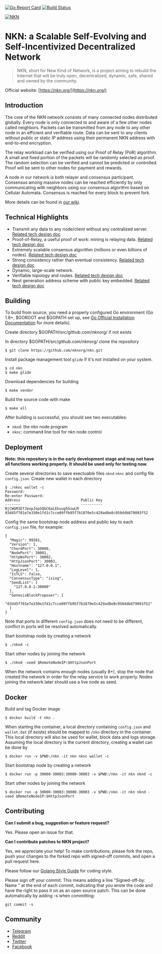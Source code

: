[![Go Report Card](https://nkn.org/badge/nkn.svg)](https://goreportcard.com/report/github.com/nknorg/nkn)
[![Build Status](https://travis-ci.org/nknorg/nkn.svg?branch=master)](https://travis-ci.org/nknorg/nkn)

[![NKN](https://github.com/nknorg/nkn/wiki/img/nkn_logo.png)](https://nkn.org)

# NKN: a Scalable Self-Evolving and Self-Incentivized Decentralized Network

> NKN, short for New Kind of Network, is a project aiming to rebuild the
> Internet that will be truly open, decentralized, dynamic, safe, shared and
> owned by the community.

Official website: [https://nkn.org/](https://nkn.org/)

## Introduction

The core of the NKN network consists of many connected nodes distributed
globally. Every node is only connected to and aware of a few other nodes called
neighbors. Packets can be transmitted from any node to any other node in an
efficient and verifiable route. Data can be sent to any clients without public
or static IP address using their permanent NKN address with end-to-end
encryption.

The relay workload can be verified using our Proof of Relay (PoR) algorithm. A
small and fixed portion of the packets will be randomly selected as proof. The
random selection can be verified and cannot be predicted or controlled. Proof
will be sent to other nodes for payment and rewards.

A node in our network is both relayer and consensus participant. Consensus among
massive nodes can be reached efficiently by only communicating with neighbors
using our consensus algorithm based on Cellular Automata. Consensus is reached
for every block to prevent fork.

More details can be found in [our wiki](https://github.com/nknorg/nkn/wiki).

## Technical Highlights

* Transmit any data to any node/client without any centralized server. [Related tech design doc](https://github.com/nknorg/nkn/wiki/Tech-Design-Doc%3A-Distributed-Data-Transmission-Network-%28DDTN%29)
* Proof-of-Relay, a useful proof of work: mining is relaying data. [Related tech design doc](https://github.com/nknorg/nkn/wiki/Tech-Design-Doc%3A-Proof-of-Relay-%28PoR%29)
* Extremely scalable consensus algorithm (millions or even billions of nodes). [Related tech design doc](https://github.com/nknorg/nkn/wiki/Tech-Design-Doc%3A-Consensus-and-Blockchain)
* Strong consistency rather than eventual consistency. [Related tech design doc](https://github.com/nknorg/nkn/wiki/Tech-Design-Doc%3A-Consensus-and-Blockchain)
* Dynamic, large-scale network.
* Verifiable topology and routes. [Related tech design doc](https://github.com/nknorg/nkn/wiki/Tech-Design-Doc%3A-Relay-Path-Validation)
* Next generation address scheme with public key embedded. [Related tech design doc](https://github.com/nknorg/nkn/wiki/Tech-Design-Doc%3A-NKN-Address-Scheme)

## Building

To build from source, you need a properly configured Go environment (Go 1.8+,
$GOROOT and $GOPATH set up, see [Go Official Installation
Documentation](https://golang.org/doc/install) for more details).

Create directory $GOPATH/src/github.com/nknorg/ if not exists

In directory $GOPATH/src/github.com/nknorg/ clone the repository

```shell
$ git clone https://github.com/nknorg/nkn.git
```

Install package management tool `glide` if it's not installed on your system.

```shell
$ cd nkn
$ make glide
```

Download dependencies for building
```shell
$ make vendor
```

Build the source code with make

```shell
$ make all
```

After building is successful, you should see two executables:

* `nknd`: the nkn node program
* `nknc`: command line tool for nkn node control

## Deployment

**Note: this repository is in the early development stage and may not
have all functions working properly. It should be used only for testing
now.**

Create several directories to save exectuable files `nknd` `nknc` and
config file `config.json`. Create new wallet in each directory

``` shell
$ ./nknc wallet -c
Password:
Re-enter Password:
Address                            Public Key
-------                            ----------
NjCWGM1EfJeopJopSQGC6aLEkuug5GiwLM 03d45f701e7e330e1fd1c7cce09ffb95f7b1870e5c429ad8e8c950ddb879093f52
```

Config the same bootstrap node address and public key to each
`config.json` file, for example:

```shell
{
  "Magic": 99281,
  "Version": 1,
  "ChordPort": 30000,
  "NodePort": 30001,
  "HttpWsPort": 30002,
  "HttpJsonPort": 30003,
  "Hostname": "127.0.0.1",
  "LogLevel": 1,
  "IsTLS": false,
  "ConsensusType": "ising",
  "SeedList": [
    "127.0.0.1:30000"
  ],
  "GenesisBlockProposer": [
    "03d45f701e7e330e1fd1c7cce09ffb95f7b1870e5c429ad8e8c950ddb879093f52"
  ]
}
```

Note that ports in different `config.json` does not need to be different,
conflict in ports will be resolved automatically.

Start bootstrap node by creating a network

```shell
$ ./nknd -c
```

Start other nodes by joining the network

```shell
$ ./nknd -seed $RemoteNodeIP:$HttpJsonPort
```

When the network contains enough nodes (usually 8+), stop the node that created
the network in order for the relay service to work properly. Nodes joining the
network later should use a live node as seed.

## Docker

Build and tag Docker image

```shell
$ docker build -t nkn .
```

When starting the container, a local directory containing `config.json` and
`wallet.dat` (if exists) should be mapped to `/nkn` directory in the container.
This local directory will also be used for wallet, block data and logs storage.
Assuming the local directory is the current directory, creating a wallet can be
done by

```shell
$ docker run -v $PWD:/nkn -it nkn nknc wallet -c
```

Start bootstrap node by creating a network

```shell
$ docker run -p 30000-30003:30000-30003 -v $PWD:/nkn -it nkn nknd -c
```

Start other nodes by joining the network

```shell
$ docker run -p 30000-30003:30000-30003 -v $PWD:/nkn -it nkn nknd -seed $RemoteNodeIP:$HttpJsonPort
```

## Contributing

**Can I submit a bug, suggestion or feature request?**

Yes. Please open an issue for that.

**Can I contribute patches to NKN project?**

Yes, we appreciate your help! To make contributions, please fork the repo, push
your changes to the forked repo with signed-off commits, and open a pull request
here.

Please follow our [Golang Style Guide](https://github.com/nknorg/nkn/wiki/NKN-Golang-Style-Guide)
for coding style.

Please sign off your commit. This means adding a line "Signed-off-by: Name
<email>" at the end of each commit, indicating that you wrote the code and have
the right to pass it on as an open source patch. This can be done automatically
by adding -s when committing:

```shell
git commit -s
```

## Community

* [Telegram](https://t.me/nknorg)
* [Reddit](https://www.reddit.com/r/nknblockchain/)
* [Twitter](https://twitter.com/NKN_ORG)
* [Facebook](https://www.facebook.com/nkn.org)
